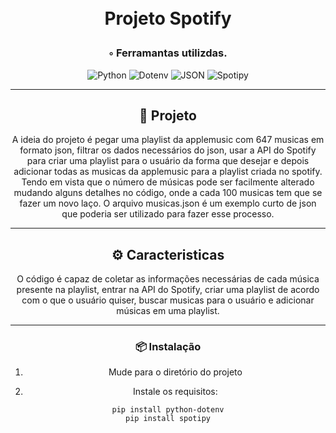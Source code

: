 <div align="center">
<h1 align="center">

<br> Projeto Spotify
</h1>
<h3>◦ Ferramantas utilizdas.</h3>

<p align="center">
<img src="https://img.shields.io/badge/Python-3776AB.svg?style&logo=Python&logoColor=white" alt="Python" />
<img src="https://img.shields.io/badge/Dotenv-purple" alt="Dotenv"/>
<img src="https://img.shields.io/badge/JSON-000000.svg?style&logo=JSON&logoColor=blue" alt="JSON" />
<img src="https://img.shields.io/badge/Spotipy-white" alt="Spotipy" />

</p>

---

## 📍 Projeto

A ideia do projeto é pegar uma playlist da applemusic com 647 musicas em formato json, filtrar os dados necessários do json, usar a API do Spotify para criar uma playlist para o usuário da forma que desejar e depois adicionar todas as musicas da applemusic para a playlist criada no spotify. Tendo em vista que o número de músicas pode ser facilmente alterado mudando alguns detalhes no código, onde a cada 100 musicas tem que se fazer um novo laço. O arquivo musicas.json é um exemplo curto de json que poderia ser utilizado para fazer esse processo.

---

## ⚙️ Caracteristicas

O código é capaz de coletar as informações necessárias de cada música presente na playlist, entrar na API do Spotify, criar uma playlist de acordo com o que o usuário quiser, buscar musicas para o usuário e adicionar músicas em uma playlist.

---

### 📦 Instalação

1. Mude para o diretório do projeto

2. Instale os requisitos:
```
pip install python-dotenv
pip install spotipy
```
